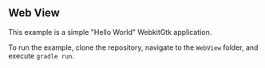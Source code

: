 ## Web View

This example is a simple "Hello World" WebkitGtk application.

To run the example, clone the repository, navigate to the `WebView` folder, and execute `gradle run`.
